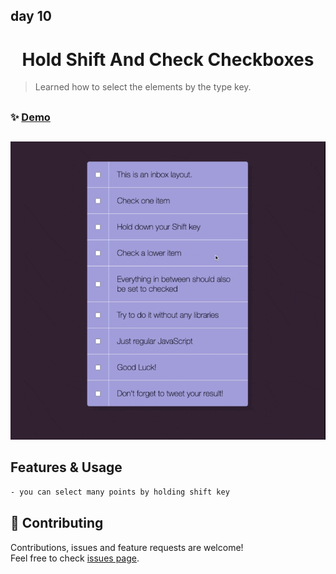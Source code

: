 ## day 10

<h1 align="center"> Hold Shift And Check Checkboxes </h1>

> Learned how to select the elements by the type key.

##

### ✨ [Demo](https://mosaif00.github.io/30-Days-JavaScript-Challenge/10-Hold-Shift-And-Check-Checkboxes/index.html)

##

![alt text](./screen10.gif)

## Features & Usage

```sh
- you can select many points by holding shift key
```

## 🤝 Contributing

Contributions, issues and feature requests are welcome!<br />Feel free to check [issues page](https://github.com/MoSaif00/30-Days-JavaScript-Challenge/issues).
